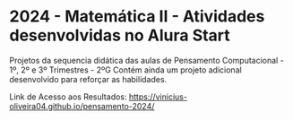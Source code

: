 # 2024 - Matemática II - Atividades desenvolvidas no Alura Start

Projetos da sequencia didática das aulas de Pensamento Computacional - 1º, 2º e 3º Trimestres - 2ºG Contém ainda um projeto adicional desenvolvido para reforçar as habilidades.

Link de Acesso aos Resultados: https://vinicius-oliveira04.github.io/pensamento-2024/
